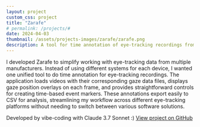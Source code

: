 ```yaml
---
layout: project
custom_css: project
title: "Zarafe"
# permalink: /projects/#
date: 2024-04-03
thumbnail: /assets/projects-images/zarafe/zarafe.png
description: A tool for time annotation of eye-tracking recordings from multiple manufacturers with gaze data visualization.
---
```


I developed Zarafe to simplify working with eye-tracking data from multiple manufacturers. Instead of using different systems for each device, I wanted one unified tool to do time annotation for eye-tracking recordings. The application loads videos with their corresponding gaze data files, displays gaze position overlays on each frame, and provides straightforward controls for creating time-based event markers. These annotations export easily to CSV for analysis, streamlining my workflow across different eye-tracking platforms without needing to switch between various software solutions.

Developed by vibe-coding with Claude 3.7 Sonnet :)
[View project on GitHub](https://github.com/mh-salari/zarafe)